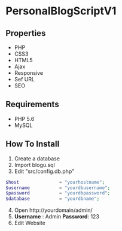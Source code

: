 # PersonalBlogScriptV1

## Properties

- PHP
- CSS3
- HTML5
- Ajax
- Responsive
- Sef URL
- SEO

## Requirements

- PHP 5.6
- MySQL

## How To Install
1. Create a database
2. Import blogu.sql
3. Edit  "src/config.db.php"
```php
$host               = "yourhostname";
$username           = "yourdbusername";
$password           = "yourdbpassword";
$database           = "yourdbname";
```
4. Open http://yourdomain/admin/ 
5. **Username** : Admin  **Password**: 123
5. Edit Website



